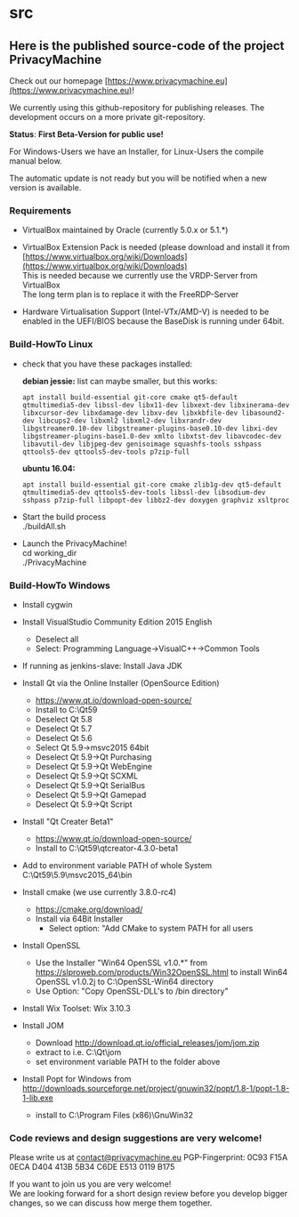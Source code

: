 # src

## Here is the published source-code of the project PrivacyMachine

Check out our homepage [https://www.privacymachine.eu](https://www.privacymachine.eu)!

We currently using this github-repository for publishing releases. The development occurs on a more private git-repository.

__Status__: **First Beta-Version for public use!**
  
For Windows-Users we have an Installer, for Linux-Users the compile manual below.

The automatic update is not ready but you will be notified when a new version is available.

### Requirements

* VirtualBox maintained by Oracle (currently 5.0.x or 5.1.*)

* VirtualBox Extension Pack is needed (please download and install it from [https://www.virtualbox.org/wiki/Downloads](https://www.virtualbox.org/wiki/Downloads)  
   This is needed because we currently use the VRDP-Server from VirtualBox  
   The long term plan is to replace it with the FreeRDP-Server  

* Hardware Virtualisation Support (Intel-VTx/AMD-V) is needed to be enabled in the UEFI/BIOS because the BaseDisk is running under 64bit.

### Build-HowTo Linux

* check that you have these packages installed:  
  
  __debian jessie:__ list can maybe smaller, but this works:  
  ```
  apt install build-essential git-core cmake qt5-default qtmultimedia5-dev libssl-dev libx11-dev libxext-dev libxinerama-dev libxcursor-dev libxdamage-dev libxv-dev libxkbfile-dev libasound2-dev libcups2-dev libxml2 libxml2-dev libxrandr-dev libgstreamer0.10-dev libgstreamer-plugins-base0.10-dev libxi-dev libgstreamer-plugins-base1.0-dev xmlto libxtst-dev libavcodec-dev libavutil-dev libjpeg-dev genisoimage squashfs-tools sshpass qttools5-dev qttools5-dev-tools p7zip-full
  ```
  
  __ubuntu 16.04:__
  ```
  apt install build-essential git-core cmake zlib1g-dev qt5-default qtmultimedia5-dev qttools5-dev-tools libssl-dev libsodium-dev sshpass p7zip-full libpopt-dev libbz2-dev doxygen graphviz xsltproc
  ```
  
* Start the build process  
   ./buildAll.sh  

* Launch the PrivacyMachine!  
   cd working_dir  
   ./PrivacyMachine  

### Build-HowTo Windows

* Install cygwin

* Install VisualStudio Community Edition 2015 English
  * Deselect all
  * Select: Programming Language->VisualC++->Common Tools

* If running as jenkins-slave: Install Java JDK

* Install Qt via the Online Installer (OpenSource Edition)

  * https://www.qt.io/download-open-source/
  * Install to C:\\Qt59
  * Deselect Qt 5.8
  * Deselect Qt 5.7
  * Deselect Qt 5.6
  * Select Qt 5.9->msvc2015 64bit
  * Deselect Qt 5.9->Qt Purchasing
  * Deselect Qt 5.9->Qt WebEngine
  * Deselect Qt 5.9->Qt SCXML
  * Deselect Qt 5.9->Qt SerialBus
  * Deselect Qt 5.9->Qt Gamepad
  * Deselect Qt 5.9->Qt Script

* Install "Qt Creater Beta1"
  
  * https://www.qt.io/download-open-source/
  * Install to C:\\Qt59\\qtcreator-4.3.0-beta1

* Add to environment variable PATH of whole System C:\\Qt59\\5.9\\msvc2015_64\\bin

* Install cmake (we use currently 3.8.0-rc4)

  * https://cmake.org/download/
  * Install via 64Bit Installer
    * Select option: "Add CMake to system PATH for all users

* Install OpenSSL

  * Use the Installer "Win64 OpenSSL v1.0.*" from https://slproweb.com/products/Win32OpenSSL.html to install Win64 OpenSSL v1.0.2j to C:\\OpenSSL-Win64 directory
  * Use Option: "Copy OpenSSL-DLL's to /bin directory"

* Install Wix Toolset: Wix 3.10.3

* Install JOM

  * Download http://download.qt.io/official_releases/jom/jom.zip
  * extract to i.e. C:\\Qt\\jom
  * set environment variable PATH to the folder above

* Install Popt for Windows from http://downloads.sourceforge.net/project/gnuwin32/popt/1.8-1/popt-1.8-1-lib.exe

  * install to C:\\Program Files (x86)\\GnuWin32



### Code reviews and design suggestions are very welcome!

Please write us at contact@privacymachine.eu
PGP-Fingerprint: 0C93 F15A 0ECA D404 413B 5B34 C6DE E513 0119 B175

If you want to join us you are very welcome!  
We are looking forward for a short design review before you develop bigger changes, so we can discuss how merge them together.
